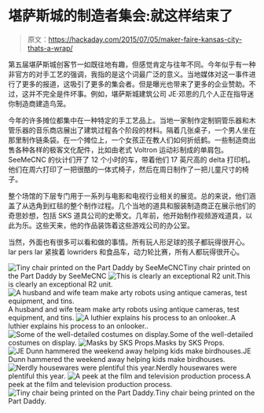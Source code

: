 # 堪萨斯城的制造者集会:就这样结束了

> 原文：<https://hackaday.com/2015/07/05/maker-faire-kansas-city-thats-a-wrap/>

第五届堪萨斯城创客节一如既往地有趣，但感觉肯定与往年不同。今年似乎有一种非官方的对手工艺的强调，我指的是这个词最广泛的意义。当地媒体对这一事件进行了更多的报道，这吸引了更多的集会者。但是曝光也带来了更多的企业赞助。不过，这并不完全是件坏事。例如，堪萨斯城建筑公司 JE·邓恩的几个人正在指导迷你制造商建造鸟笼。

今年的许多摊位都集中在一种特定的手工艺品上。当地一家制作定制铜管乐器和木管乐器的音乐商店展出了建筑过程各个阶段的材料。隔着几张桌子，一个男人坐在那里制作链条袋。在一个摊位上，一个女孩正在教人们如何折纸鹤。一些制造商出售各种各样的极客文化配件，比如由老式 Voltron 运动衫制成的单肩包。SeeMeCNC 的伙计们开了 12 个小时的车，带着他们 17 英尺高的 delta 打印机。他们在周六打印了一把很酷的一体式椅子，然后在周日制作了一把儿童尺寸的椅子。

整个场馆的下层专门用于一系列与电影和电视行业相关的展览。总的来说，他们涵盖了从选角到红毯的整个制作过程。几个当地的道具和服装制造商正在展示他们的奇思妙想，包括 SKS 道具公司的史蒂文。几年前，他开始制作视频游戏道具，以此为乐。这些天来，他的作品装饰着这些游戏公司的办公室。

当然，外面也有很多可以看和做的事情。所有玩人形足球的孩子都玩得很开心。lar pers lar 紧挨着 lowriders 和食品车，动力轮比赛，所有人都玩得很开心。

  ![Tiny chair printed on the Part Daddy by SeeMeCNC](img/f504b8f395060bb36e10bdd7739678e2.png "tiny-printed-chair")Tiny chair printed on the Part Daddy by SeeMeCNC  ![This is clearly an exceptional R2 unit.](img/80b13d9a8dd774cf8f4352fd3acdac40.png "R2")This is clearly an exceptional R2 unit.  ![A husband and wife team make arty robots using antique cameras, test equipment, and tins.](img/1bb1fdfe1544283f231b2b55e684476b.png "nerdbots")A husband and wife team make arty robots using antique cameras, test equipment, and tins.  ![A luthier explains his process to an onlooker..](img/5be11e9e12783281377ee58dcf4cdb27.png "BAC-luthier")A luthier explains his process to an onlooker..  ![Some of the well-detailed costumes on display.](img/7cdb66490fa569132297927f728732c0.png "suit")Some of the well-detailed costumes on display.  ![Masks by SKS Props.](img/a4ad591e5837d6b30b57b14efa147701.png "masks")Masks by SKS Props.  ![JE Dunn hammered the weekend away helping kids make birdhouses.](img/e33ac8637adbce0eadc82c8160d9c8e5.png "birdhouse-in-your-soul")JE Dunn hammered the weekend away helping kids make birdhouses.  ![Nerdly housewares were plentiful this year.](img/ad297342aa30bbcaf78b17998edec8f7.png "nerd-blankets")Nerdly housewares were plentiful this year.  ![A peek at the film and television production process.](img/121abc821fa79d994c93726378477a82.png "who-loves-ya-baby")A peek at the film and television production process.  ![Tiny chair being printed on the Part Daddy.](img/524abd16931126c149b8e49f4c7403bb.png "chair-print")Tiny chair being printed on the Part Daddy.